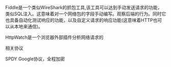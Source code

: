 Fiddle是一个类似WireShark的抓包工具,该工具可以达到手动发送请求的功能，类似SQL注入。这意味着对一个网络包的字段手动编写。观察后端的行为。同时它也具备自动化测试响应的功能，以及自定义请求的响应功能(这意味着HTTP也可以从本地来通信)。

HttpWatch是一个浏览器外部插件分析网络请求的



相关协议

SPDY Google协议，全程加密

